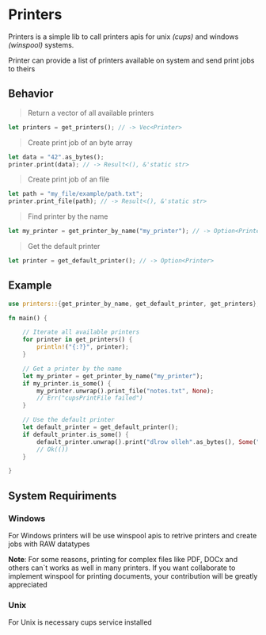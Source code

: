 # Printers

Printers is a simple lib to call printers apis for unix *(cups)* and windows *(winspool)* systems.

Printer can provide a list of printers available on system and send print jobs to theirs

## Behavior

> Return a vector of all available printers

```rust
let printers = get_printers(); // -> Vec<Printer>
```

> Create print job of an byte array

```rust
let data = "42".as_bytes();
printer.print(data); // -> Result<(), &'static str>
```

> Create print job of an file

```rust
let path = "my_file/example/path.txt";
printer.print_file(path); // -> Result<(), &'static str>
```

> Find printer by the name

```rust
let my_printer = get_printer_by_name("my_printer"); // -> Option<Printer>
```

> Get the default printer

```rust
let printer = get_default_printer(); // -> Option<Printer>
```

## Example

```rust
use printers::{get_printer_by_name, get_default_printer, get_printers};

fn main() {

    // Iterate all available printers
    for printer in get_printers() {
        println!("{:?}", printer);
    }

    // Get a printer by the name
    let my_printer = get_printer_by_name("my_printer");
    if my_printer.is_some() {
        my_printer.unwrap().print_file("notes.txt", None);
        // Err("cupsPrintFile failed")
    }

    // Use the default printer
    let default_printer = get_default_printer();
    if default_printer.is_some() {
        default_printer.unwrap().print("dlrow olleh".as_bytes(), Some("My Job"));
        // Ok(())
    }

}

```

## System Requiriments

### Windows
For Windows printers will be use winspool apis to retrive printers and create jobs with RAW datatypes

**Note**: For some reasons, printing for complex files like PDF, DOCx and others can`t works as well in many printers. If you want collaborate to implement winspool for printing documents, your contribution will be greatly appreciated

### Unix
For Unix is necessary cups service installed
